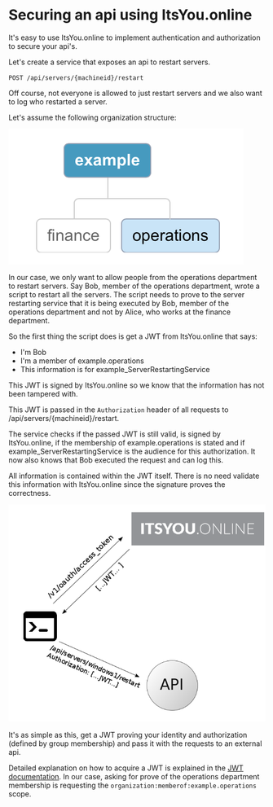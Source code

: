 # Securing an api using ItsYou.online

It's easy to use ItsYou.online to implement authentication and authorization to secure your api's.

Let's create a service that exposes an api to restart servers.

```
POST /api/servers/{machineid}/restart
```

Off course, not everyone is allowed to just restart servers and we also want to log who restarted a server.

Let's assume the following organization structure:

![OrganizationStructure](organizationstructure.png)

In our case, we only want to allow people from the operations department to restart servers.
Say Bob, member of the operations department, wrote a script to restart all the servers. The script needs to prove to the server restarting service that it is being executed by Bob, member of the operations department and not by Alice, who works at the finance department.

So the first thing the script does is get a JWT from ItsYou.online that says:
- I'm Bob
- I'm a member of example.operations
- This information is for example_ServerRestartingService

This JWT is signed by ItsYou.online so we know that the information has not been tampered with.


This JWT is passed in the `Authorization` header of all requests to /api/servers/{machineid}/restart.

The service checks if the passed JWT is still valid, is signed by ItsYou.online, if the membership of example.operations is stated and if example_ServerRestartingService is the audience for this authorization.
It now also knows that Bob executed the request and can log this.

All information is contained within the JWT itself. There is no need validate this information with ItsYou.online since the signature proves the correctness.

![Secure an API using ItsYouOnline](SecureAnAPIUsingIYO.png)

It's as simple as this, get a JWT proving your identity and authorization (defined by group membership) and pass it with the requests to an external api.

Detailed explanation on how to acquire a JWT is explained in the [JWT documentation](../oauth2/jwt.md).
In our case, asking for prove of the operations department membership is requesting the `organization:memberof:example.operations` scope.
